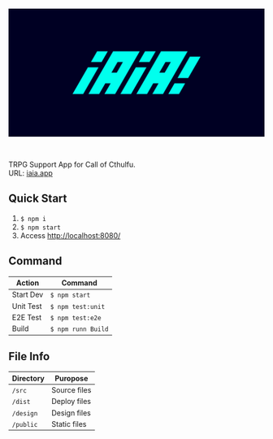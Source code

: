 <h1 style="padding-bottom: 20px"><a href="iaia.app" target="brank_"><img src="design/logo.svg" alt="iAiA"></a></h1>

TRPG Support App for Call of Cthulfu.  
URL: [iaia.app](http://iaia.app/)

## Quick  Start
1. `$ npm i`
2. `$ npm start`
3. Access [http://localhost:8080/](http://localhost:8080/)

## Command
Action | Command
--|--
Start Dev | `$ npm start`
Unit Test | `$ npm test:unit`
E2E Test | `$ npm test:e2e`
Build | `$ npm runn Build`

## File Info
Directory | Puropose
--|--
`/src` | Source files
`/dist` | Deploy files
`/design` | Design files
`/public` | Static files
